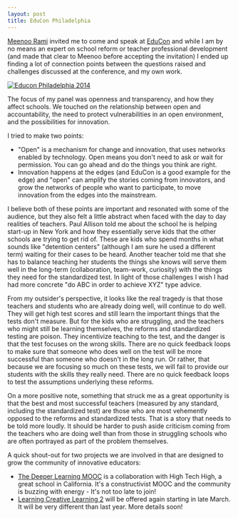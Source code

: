 ```yaml
---
layout: post
title: EduCon Philadelphia
---
```

[Meenoo Rami](https://twitter.com/meenoorami "Meenoo Rami Twitter") invited me to come and speak at [EduCon](http://educonphilly.org/ "EduCon Home") and while I am by no means an expert on school reform or teacher professional development (and made that clear to Meenoo before accepting the invitation) I ended up finding a lot of connection points between the questions raised and challenges discussed at the conference, and my own work. 

[![Educon Philadelphia 2014](https://dl.dropboxusercontent.com/u/920614/Blog-Images/educon-twitter.png)](https://twitter.com/schmidtphi/status/427453822999740416/photo/1)

The focus of my panel was openness and transparency, and how they affect schools. We touched on the relationship between open and accountability, the need to protect vulnerabilities in an open environment, and the possibilities for innovation. 

I tried to make two points:
* "Open" is a mechanism for change and innovation, that uses networks enabled by technology. Open means you don't need to ask or wait for permission. You can go ahead and do the things you think are right. 
* Innovation happens at the edges (and EduCon is a good example for the edge) and "open" can amplify the stories coming from innovators, and grow the networks of people who want to participate, to move innovation from the edges into the mainstream. 

I believe both of these points are important and resonated with some of the audience, but they also felt a little abstract when faced with the day to day realities of teachers. Paul Allison told me about the school he is helping start-up in New York and how they essentially serve kids that the other schools are trying to get rid of. These are kids who spend months in what sounds like "detention centers" (although I am sure he used a different term) waiting for their cases to be heard. Another teacher told me that she has to balance teaching her students the things she knows will serve them well in the long-term (collaboration, team-work, curiosity) with the things they need for the standardized test. In light of those challenges I wish I had had more concrete "do ABC in order to achieve XYZ" type advice. 

From my outsider's perspective, it looks like the real tragedy is that those teachers and students who are already doing well, will continue to do well. They will get high test scores and still learn the important things that the tests don't measure. But for the kids who are struggling, and the teachers who might still be learning themselves, the reforms and standardized testing are poison. They incentivize teaching to the test, and the danger is that the test focuses on the wrong skills. There are no quick feedback loops to make sure that someone who does well on the test will be more successful than someone who doesn't in the long run. Or rather, that because we are focusing so much on these tests, we will fail to provide our students with the skills they really need. There are no quick feedback loops to test the assumptions underlying these reforms.

On a more positive note, something that struck me as a great opportunity is that the best and most successful teachers (measured by any standard, including the standardized test) are those who are most vehemently opposed to the reforms and standardized tests. That is a story that needs to be told more loudly. It should be harder to push aside criticism coming from the teachers who are doing well than from those in struggling schools who are often portrayed as part of the problem themselves. 

A quick shout-out for two projects we are involved in that are designed to grow the community of innovative educators:
* [The Deeper Learning MOOC](http://dlmooc.deeper-learning.org/ "Deeper Learning MOOC") is a collaboration with High Tech High, a great school in California. It's a constructivist MOOC and the community is buzzing with energy - It's not too late to join!
* [Learning Creative Learning 2](http://learn.media.mit.edu/) will be offered again starting in late March. It will be very different than last year. More details soon! 

